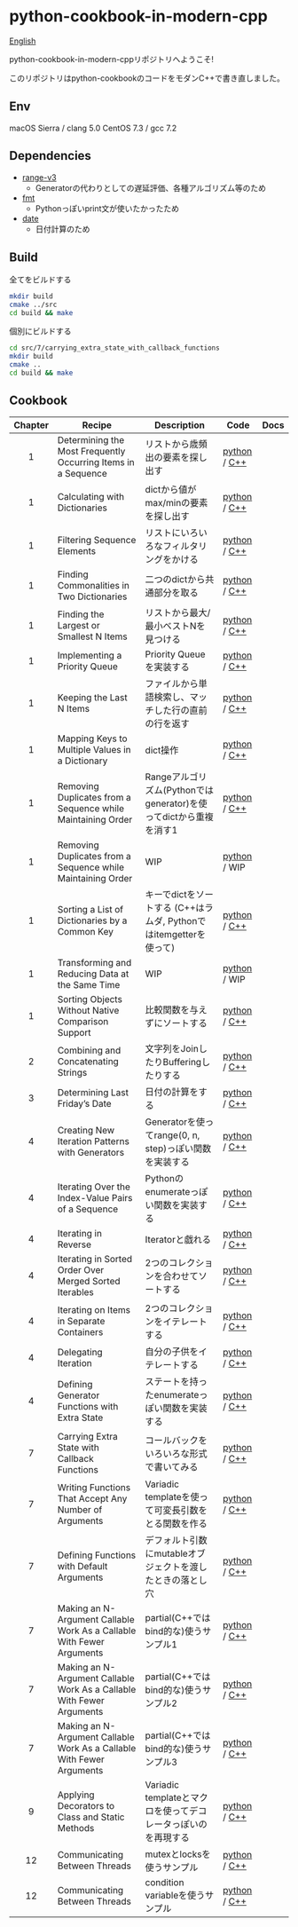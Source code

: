 python-cookbook-in-modern-cpp
=============================

[English](README.md)

python-cookbook-in-modern-cppリポジトリへようこそ!

このリポジトリはpython-cookbookのコードをモダンC++で書き直しました。

## Env

macOS Sierra / clang 5.0
CentOS 7.3 / gcc 7.2

## Dependencies

* [range-v3](https://github.com/ericniebler/range-v3)
  - Generatorの代わりとしての遅延評価、各種アルゴリズム等のため
* [fmt](https://github.com/fmtlib/fmt)
  - Pythonっぽいprint文が使いたかったため
* [date](https://github.com/HowardHinnant/date)
  - 日付計算のため

## Build

全てをビルドする
```bash
mkdir build
cmake ../src
cd build && make
```

個別にビルドする
```bash
cd src/7/carrying_extra_state_with_callback_functions
mkdir build
cmake ..
cd build && make
```

## Cookbook

| Chapter | Recipe | Description | Code | Docs |
|:-------:|--------|-------------|------|------|
| 1 | Determining the Most Frequently Occurring Items in a Sequence | リストから歳頻出の要素を探し出す | [python](src/1/determine_the_top_n_items_occurring_in_a_list/example.py) / [C++](src/1/determine_the_top_n_items_occurring_in_a_list/example.cpp) |
| 1 | Calculating with Dictionaries | dictから値がmax/minの要素を探し出す | [python](src/1/calculating_with_dictionaries/example.py) / [C++](src/1/calculating_with_dictionaries/example.cpp) |
| 1 | Filtering Sequence Elements | リストにいろいろなフィルタリングをかける | [python](src/1/filtering_list_elements/example.py) / [C++](src/1/filtering_list_elements/example.cpp) |
| 1 | Finding Commonalities in Two Dictionaries | 二つのdictから共通部分を取る | [python](src/1/finding_out_what_two_dictionaries_have_in_common/example.py) / [C++](src/1/finding_out_what_two_dictionaries_have_in_common/example.cpp) |
| 1 | Finding the Largest or Smallest N Items | リストから最大/最小ベストNを見つける | [python](src/1/finding_the_largest_or_smallest_n_items/example.py) / [C++](src/1/finding_the_largest_or_smallest_n_items/example.cpp) |
| 1 | Implementing a Priority Queue | Priority Queueを実装する | [python](src/1/implementing_a_priority_queue/example.py) / [C++](src/1/implementing_a_priority_queue/example.cpp) |
| 1 | Keeping the Last N Items | ファイルから単語検索し、マッチした行の直前の行を返す | [python](src/1/keeping_the_last_n_items/example.py) / [C++](src/1/keeping_the_last_n_items/example.cpp) |
| 1 | Mapping Keys to Multiple Values in a Dictionary | dict操作 | [python](src/1/mapping_names_to_sequence_elements/example1.py) / [C++](src/1/mapping_names_to_sequence_elements/example.cpp) |
| 1 | Removing Duplicates from a Sequence while Maintaining Order | Rangeアルゴリズム(Pythonではgenerator)を使ってdictから重複を消す1 | [python](src/1/removing_duplicates_from_a_sequence_while_maintaining_order/example.py) / [C++](src/1/removing_duplicates_from_a_sequence_while_maintaining_order/example.cpp) |
| 1 | Removing Duplicates from a Sequence while Maintaining Order | WIP | [python](src/1/removing_duplicates_from_a_sequence_while_maintaining_order/example2.py) / WIP |
| 1 | Sorting a List of Dictionaries by a Common Key | キーでdictをソートする (C++はラムダ, Pythonではitemgetterを使って) | [python](src/1/sort_a_list_of_dictionaries_by_a_common_key/example.py) / [C++](src/1/sort_a_list_of_dictionaries_by_a_common_key/example.cpp) |
| 1 | Transforming and Reducing Data at the Same Time | WIP | [python](src/1/transforming_and_reducing_data_at_the_same_time/example.py) / WIP |
| 1 | Sorting Objects Without Native Comparison Support | 比較関数を与えずにソートする | [python](src/1/sort_objects_without_native_comparison_support/example.py) / [C++](src/1/sort_objects_without_native_comparison_support/example.cpp) |
| 2 | Combining and Concatenating Strings | 文字列をJoinしたりBufferingしたりする | [python](src/2/combining_and_concatenating_strings/example.py) / [C++](src/2/combining_and_concatenating_strings/example.cpp) |
| 3 | Determining Last Friday’s Date | 日付の計算をする | [python](src/3/determining_last_fridays_date/example.py) / [C++](src/3/determining_last_fridays_date/example.cpp) |
| 4 | Creating New Iteration Patterns with Generators | Generatorを使ってrange(0, n, step)っぽい関数を実装する | [python](src/4/creating_new_iteration_patterns_with_generators/example.py) / [C++](src/4/creating_new_iteration_patterns_with_generators/example.cpp) |
| 4 | Iterating Over the Index-Value Pairs of a Sequence | Pythonのenumerateっぽい関数を実装する | [python](src/4/iterate_over_the_index-value_pairs_of_a_list/example.py) / [C++](src/4/iterate_over_the_index-value_pairs_of_a_list/example.cpp) |
| 4 | Iterating in Reverse | Iteratorと戯れる | [python](src/4/iterating_in_reverse/example.py) / [C++](src/4/iterating_in_reverse/example.cpp) |
| 4 | Iterating in Sorted Order Over Merged Sorted Iterables | 2つのコレクションを合わせてソートする | [python](src/4/iterating_in_sorted_order_over_merged_sorted_iterables/example.py) / [C++](src/4/iterating_in_sorted_order_over_merged_sorted_iterables/example.cpp) |
| 4 | Iterating on Items in Separate Containers | 2つのコレクションをイテレートする | [python](src/4/iterating_on_items_in_separate_containers/example.py) / [C++](src/4/iterating_on_items_in_separate_containers/example.cpp) |
| 4 | Delegating Iteration | 自分の子供をイテレートする | [python](src/4/creating_new_iteration_patterns_with_generators/example.py) / [C++](src/4/creating_new_iteration_patterns_with_generators/example.cpp) |
| 4 | Defining Generator Functions with Extra State | ステートを持ったenumerateっぽい関数を実装する | [python](src/4/generators_with_state/example.py) / [C++](src/4/generators_with_state/example.cpp) |
| 7 | Carrying Extra State with Callback Functions | コールバックをいろいろな形式で書いてみる | [python](src/7/carrying_extra_state_with_callback_functions/example.py) / [C++](src/7/carrying_extra_state_with_callback_functions/example.cpp) |
| 7 | Writing Functions That Accept Any Number of Arguments | Variadic templateを使って可変長引数をとる関数を作る | [python](src/7/functions_that_accept_any_number_of_arguments/example.py) / [C++](src/7/functions_that_accept_any_number_of_arguments/example.cpp) |
| 7 | Defining Functions with Default Arguments | デフォルト引数にmutableオブジェクトを渡したときの落とし穴 | [python](src/7/functions_with_default_arguments/example.py) / [C++](src/7/functions_with_default_arguments/example.cpp) |
| 7 | Making an N-Argument Callable Work As a Callable With Fewer Arguments | partial(C++ではbind的な)使うサンプル1  | [python](src/7/making_an_n-argument_callable_work_as_a_callable_with_fewer_arguments/example1.py) / [C++](src/7/making_an_n-argument_callable_work_as_a_callable_with_fewer_arguments/example1.cpp) |
| 7 | Making an N-Argument Callable Work As a Callable With Fewer Arguments | partial(C++ではbind的な)使うサンプル2  | [python](src/7/making_an_n-argument_callable_work_as_a_callable_with_fewer_arguments/example2.py) / [C++](src/7/making_an_n-argument_callable_work_as_a_callable_with_fewer_arguments/example2.cpp) |
| 7 | Making an N-Argument Callable Work As a Callable With Fewer Arguments | partial(C++ではbind的な)使うサンプル3  | [python](src/7/making_an_n-argument_callable_work_as_a_callable_with_fewer_arguments/example3.py) / [C++](src/7/making_an_n-argument_callable_work_as_a_callable_with_fewer_arguments/example3.cpp) |
| 9 | Applying Decorators to Class and Static Methods | Variadic templateとマクロを使ってデコレータっぽいのを再現する | [python](src/9/applying_decorators_to_class_and_static_methods/example.py) / [C++](src/9/applying_decorators_to_class_and_static_methods/example.cpp) | |
| 12 | Communicating Between Threads | mutexとlocksを使うサンプル | [python](src/12/how_to_communicate_between_threads/example1.py) / [C++](src/12/how_to_communicate_between_threads/example1.cpp) |
| 12 | Communicating Between Threads | condition variableを使うサンプル | [python](src/12/how_to_communicate_between_threads/example2.py) / [C++](src/12/how_to_communicate_between_threads/example2.cpp) |

